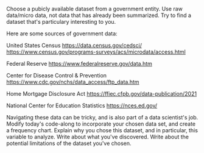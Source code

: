 Choose a pubicly available dataset from a government entity. Use raw data/micro data, not data that has already been summarized.
Try to find a dataset  that's particulary interesting to you.

Here are some sources of government data:

United States Census
https://data.census.gov/cedsci/
https://www.census.gov/programs-surveys/acs/microdata/access.html

Federal Reserve
https://www.federalreserve.gov/data.htm

Center for Disease Control & Prevention
https://www.cdc.gov/nchs/data_access/ftp_data.htm

Home Mortgage Disclosure Act
https://ffiec.cfpb.gov/data-publication/2021

National Center for Education Statistics
https://nces.ed.gov/


Navigating these data can be tricky, and is also part of a data scientist's job.
Modify today's code-along to incorporate your chosen data set, and create a frequency chart.
Explain why you chose this dataset, and in particular, this variable to analyze. Write about what you've discovered.
Write about the potential limitations of the dataset you've chosen.

